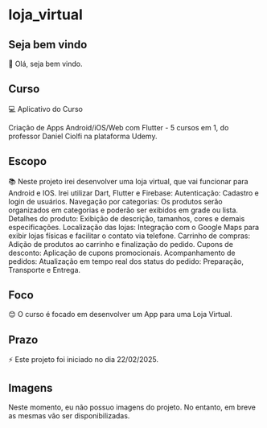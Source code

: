 # loja_virtual

## Seja bem vindo

👋 Olá, seja bem vindo.

## Curso

💻 Aplicativo do Curso

Criação de Apps Android/iOS/Web com Flutter - 5 cursos em 1, do professor Daniel Ciolfi na plataforma Udemy.

## Escopo

📚 Neste projeto irei desenvolver uma loja virtual, que vai funcionar para Android e IOS. Irei utilizar Dart, Flutter e Firebase:
  Autenticação: Cadastro e login de usuários.
  Navegação por categorias: Os produtos serão organizados em categorias e poderão ser exibidos em grade ou lista.
  Detalhes do produto: Exibição de descrição, tamanhos, cores e demais especificações.
  Localização das lojas: Integração com o Google Maps para exibir lojas físicas e facilitar o contato via telefone.
  Carrinho de compras: Adição de produtos ao carrinho e finalização do pedido.
  Cupons de desconto: Aplicação de cupons promocionais.
  Acompanhamento de pedidos: Atualização em tempo real dos status do pedido: Preparação, Transporte e Entrega.


## Foco

😊 O curso é focado em desenvolver um App para uma Loja Virtual.

## Prazo

⚡ Este projeto foi iniciado no dia 22/02/2025.

## Imagens

Neste momento, eu não possuo imagens do projeto. No entanto, em breve as mesmas vão ser disponibilizadas.
